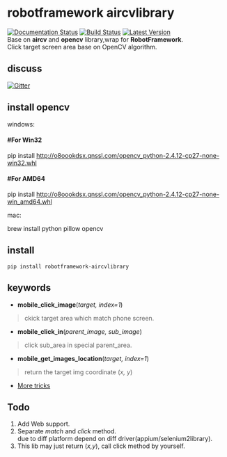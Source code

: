 # robotframework aircvlibrary
[![Documentation Status](https://readthedocs.org/projects/robotframework-aircvlibrary/badge/?version=latest)](http://robotframework-aircvlibrary.readthedocs.io/en/latest/?badge=latest)    [![Build Status](https://travis-ci.org/Netease-AutoTest/robotframework-aircvlibrary.svg?branch=master)](https://travis-ci.org/Netease-AutoTest/robotframework-aircvlibrary)    [![Latest Version](https://img.shields.io/pypi/v/robotframework-aircvlibrary.svg)](https://pypi.python.org/pypi/robotframework-aircvlibrary)     
Base on **aircv** and **opencv** library,wrap for **RobotFramework**.  
Click target screen area base on OpenCV algorithm.

## discuss 
[![Gitter](https://img.shields.io/gitter/room/Netease-AutoTest/nw.js.svg?maxAge=2592000)](https://gitter.im/Netease-AutoTest?source=orgpage)

## install opencv

windows:
#### #For Win32
pip install http://o8oookdsx.qnssl.com/opencv_python-2.4.12-cp27-none-win32.whl
####  #For AMD64
pip install http://o8oookdsx.qnssl.com/opencv_python-2.4.12-cp27-none-win_amd64.whl

mac:

brew install python pillow opencv

## install
```pip install robotframework-aircvlibrary```

## keywords
- **mobile_click_image**(_target, index=1_)  
> ckick target area which match phone screen.

- **mobile_click_in**(_parent_image, sub_image_)
> click sub_area in special parent_area.   

- **mobile_get_images_location**(_target, index=1_)
> return the target img coordinate (_x, y_)

- [More tricks](http://robotframework-aircvlibrary.readthedocs.io/en/latest/usage.html)


## Todo
1. Add Web support.
2. Separate _match_ and _click_ method.<br>
due to diff platform depend on diff driver(appium/selenium2library).<br>
3. This lib may just return (_x,y_), call click method by yourself. 
